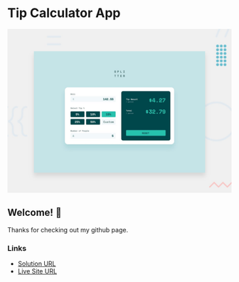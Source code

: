 # Tip Calculator App

![Design preview for the Tip calculator app coding challenge](./design/desktop-preview.jpg)

## Welcome! 👋

Thanks for checking out my github page.

### Links

- [Solution URL](https://your-solution-url.com)
- [Live Site URL](https://nashrulmalik.github.io/fm12-tip-calculator-app/)
